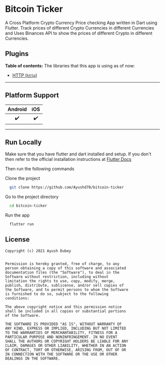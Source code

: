 # Bitcoin Ticker

A Cross Platform Crypto Currency Price checking App written in Dart using Flutter.
Track prices of different Crypto Currencies in different Currencies and Uses Binances API to show the prices of different Crypto in different Currencies.

## Plugins

**Table of contents:**
The libraries that this app is using as of now:

- [HTTP (`http`)](https://pub.dev/packages/http)

---

## Platform Support

| Android |  iOS  |
| :-----: | :---: 
|    ✔️    |   ✔️   |

---

## Run Locally

Make sure that you have flutter and dart installed and setup. If you don't then refer to the official installation instructions at [Flutter Docs](https://flutter.dev/docs/get-started/install)

Then run the following commands

Clone the project

```bash
  git clone https://github.com/Ayushd70/bitcoin-ticker
```

Go to the project directory

```bash
  cd bitcoin-ticker
```

Run the app

```bash
  flutter run
```

## License

```
Copyright (c) 2021 Ayush Dubey


Permission is hereby granted, free of charge, to any
person obtaining a copy of this software and associated
documentation files (the "Software"), to deal in the
Software without restriction, including without
limitation the rights to use, copy, modify, merge,
publish, distribute, sublicense, and/or sell copies of
the Software, and to permit persons to whom the Software
is furnished to do so, subject to the following
conditions:

The above copyright notice and this permission notice
shall be included in all copies or substantial portions
of the Software.

THE SOFTWARE IS PROVIDED "AS IS", WITHOUT WARRANTY OF
ANY KIND, EXPRESS OR IMPLIED, INCLUDING BUT NOT LIMITED
TO THE WARRANTIES OF MERCHANTABILITY, FITNESS FOR A
PARTICULAR PURPOSE AND NONINFRINGEMENT. IN NO EVENT
SHALL THE AUTHORS OR COPYRIGHT HOLDERS BE LIABLE FOR ANY
CLAIM, DAMAGES OR OTHER LIABILITY, WHETHER IN AN ACTION
OF CONTRACT, TORT OR OTHERWISE, ARISING FROM, OUT OF OR
IN CONNECTION WITH THE SOFTWARE OR THE USE OR OTHER
DEALINGS IN THE SOFTWARE.
```